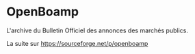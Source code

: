 OpenBoamp
=========

L'archive du Bulletin Officiel des annonces des marchés publics.

La suite sur https://sourceforge.net/p/openboamp
